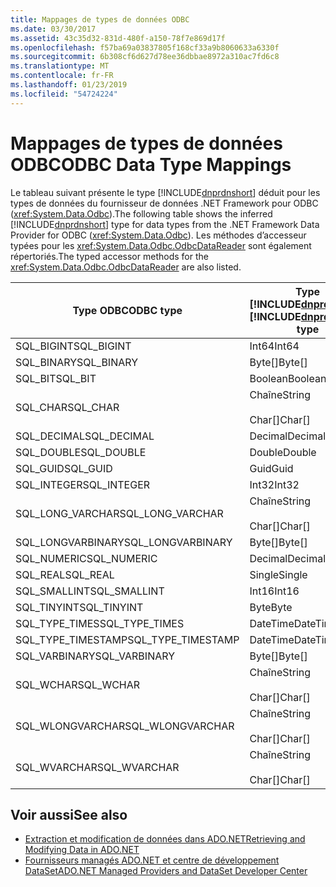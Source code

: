 ```yaml
---
title: Mappages de types de données ODBC
ms.date: 03/30/2017
ms.assetid: 43c35d32-831d-480f-a150-78f7e869d17f
ms.openlocfilehash: f57ba69a03837805f168cf33a9b8060633a6330f
ms.sourcegitcommit: 6b308cf6d627d78ee36dbbae8972a310ac7fd6c8
ms.translationtype: MT
ms.contentlocale: fr-FR
ms.lasthandoff: 01/23/2019
ms.locfileid: "54724224"
---
```

# <a name="odbc-data-type-mappings"></a><span data-ttu-id="451f7-102">Mappages de types de données ODBC</span><span class="sxs-lookup"><span data-stu-id="451f7-102">ODBC Data Type Mappings</span></span>
<span data-ttu-id="451f7-103">Le tableau suivant présente le type [!INCLUDE[dnprdnshort](../../../../includes/dnprdnshort-md.md)] déduit pour les types de données du fournisseur de données .NET Framework pour ODBC (<xref:System.Data.Odbc>).</span><span class="sxs-lookup"><span data-stu-id="451f7-103">The following table shows the inferred [!INCLUDE[dnprdnshort](../../../../includes/dnprdnshort-md.md)] type for data types from the .NET Framework Data Provider for ODBC (<xref:System.Data.Odbc>).</span></span> <span data-ttu-id="451f7-104">Les méthodes d’accesseur typées pour les <xref:System.Data.Odbc.OdbcDataReader> sont également répertoriés.</span><span class="sxs-lookup"><span data-stu-id="451f7-104">The typed accessor methods for the <xref:System.Data.Odbc.OdbcDataReader> are also listed.</span></span>  
  
|<span data-ttu-id="451f7-105">Type ODBC</span><span class="sxs-lookup"><span data-stu-id="451f7-105">ODBC type</span></span>|<span data-ttu-id="451f7-106">Type [!INCLUDE[dnprdnshort](../../../../includes/dnprdnshort-md.md)]</span><span class="sxs-lookup"><span data-stu-id="451f7-106">[!INCLUDE[dnprdnshort](../../../../includes/dnprdnshort-md.md)] type</span></span>|<span data-ttu-id="451f7-107">Accesseur typé [!INCLUDE[dnprdnshort](../../../../includes/dnprdnshort-md.md)]</span><span class="sxs-lookup"><span data-stu-id="451f7-107">[!INCLUDE[dnprdnshort](../../../../includes/dnprdnshort-md.md)] typed accessor</span></span>|  
|---------------|----------------------------------------------------------------------|--------------------------------------------------------------------------------|  
|<span data-ttu-id="451f7-108">SQL_BIGINT</span><span class="sxs-lookup"><span data-stu-id="451f7-108">SQL_BIGINT</span></span>|<span data-ttu-id="451f7-109">Int64</span><span class="sxs-lookup"><span data-stu-id="451f7-109">Int64</span></span>|<span data-ttu-id="451f7-110">GetInt64()</span><span class="sxs-lookup"><span data-stu-id="451f7-110">GetInt64()</span></span>|  
|<span data-ttu-id="451f7-111">SQL_BINARY</span><span class="sxs-lookup"><span data-stu-id="451f7-111">SQL_BINARY</span></span>|<span data-ttu-id="451f7-112">Byte[]</span><span class="sxs-lookup"><span data-stu-id="451f7-112">Byte[]</span></span>|<span data-ttu-id="451f7-113">GetBytes()</span><span class="sxs-lookup"><span data-stu-id="451f7-113">GetBytes()</span></span>|  
|<span data-ttu-id="451f7-114">SQL_BIT</span><span class="sxs-lookup"><span data-stu-id="451f7-114">SQL_BIT</span></span>|<span data-ttu-id="451f7-115">Boolean</span><span class="sxs-lookup"><span data-stu-id="451f7-115">Boolean</span></span>|<span data-ttu-id="451f7-116">GetBoolean()</span><span class="sxs-lookup"><span data-stu-id="451f7-116">GetBoolean()</span></span>|  
|<span data-ttu-id="451f7-117">SQL_CHAR</span><span class="sxs-lookup"><span data-stu-id="451f7-117">SQL_CHAR</span></span>|<span data-ttu-id="451f7-118">Chaîne</span><span class="sxs-lookup"><span data-stu-id="451f7-118">String</span></span><br /><br /> <span data-ttu-id="451f7-119">Char[]</span><span class="sxs-lookup"><span data-stu-id="451f7-119">Char[]</span></span>|<span data-ttu-id="451f7-120">GetString()</span><span class="sxs-lookup"><span data-stu-id="451f7-120">GetString()</span></span><br /><br /> <span data-ttu-id="451f7-121">GetChars()</span><span class="sxs-lookup"><span data-stu-id="451f7-121">GetChars()</span></span>|  
|<span data-ttu-id="451f7-122">SQL_DECIMAL</span><span class="sxs-lookup"><span data-stu-id="451f7-122">SQL_DECIMAL</span></span>|<span data-ttu-id="451f7-123">Decimal</span><span class="sxs-lookup"><span data-stu-id="451f7-123">Decimal</span></span>|<span data-ttu-id="451f7-124">GetDecimal()</span><span class="sxs-lookup"><span data-stu-id="451f7-124">GetDecimal()</span></span>|  
|<span data-ttu-id="451f7-125">SQL_DOUBLE</span><span class="sxs-lookup"><span data-stu-id="451f7-125">SQL_DOUBLE</span></span>|<span data-ttu-id="451f7-126">Double</span><span class="sxs-lookup"><span data-stu-id="451f7-126">Double</span></span>|<span data-ttu-id="451f7-127">GetDouble()</span><span class="sxs-lookup"><span data-stu-id="451f7-127">GetDouble()</span></span>|  
|<span data-ttu-id="451f7-128">SQL_GUID</span><span class="sxs-lookup"><span data-stu-id="451f7-128">SQL_GUID</span></span>|<span data-ttu-id="451f7-129">Guid</span><span class="sxs-lookup"><span data-stu-id="451f7-129">Guid</span></span>|<span data-ttu-id="451f7-130">GetGuid()</span><span class="sxs-lookup"><span data-stu-id="451f7-130">GetGuid()</span></span>|  
|<span data-ttu-id="451f7-131">SQL_INTEGER</span><span class="sxs-lookup"><span data-stu-id="451f7-131">SQL_INTEGER</span></span>|<span data-ttu-id="451f7-132">Int32</span><span class="sxs-lookup"><span data-stu-id="451f7-132">Int32</span></span>|<span data-ttu-id="451f7-133">GetInt32()</span><span class="sxs-lookup"><span data-stu-id="451f7-133">GetInt32()</span></span>|  
|<span data-ttu-id="451f7-134">SQL_LONG_VARCHAR</span><span class="sxs-lookup"><span data-stu-id="451f7-134">SQL_LONG_VARCHAR</span></span>|<span data-ttu-id="451f7-135">Chaîne</span><span class="sxs-lookup"><span data-stu-id="451f7-135">String</span></span><br /><br /> <span data-ttu-id="451f7-136">Char[]</span><span class="sxs-lookup"><span data-stu-id="451f7-136">Char[]</span></span>|<span data-ttu-id="451f7-137">GetString()</span><span class="sxs-lookup"><span data-stu-id="451f7-137">GetString()</span></span><br /><br /> <span data-ttu-id="451f7-138">GetChars()</span><span class="sxs-lookup"><span data-stu-id="451f7-138">GetChars()</span></span>|  
|<span data-ttu-id="451f7-139">SQL_LONGVARBINARY</span><span class="sxs-lookup"><span data-stu-id="451f7-139">SQL_LONGVARBINARY</span></span>|<span data-ttu-id="451f7-140">Byte[]</span><span class="sxs-lookup"><span data-stu-id="451f7-140">Byte[]</span></span>|<span data-ttu-id="451f7-141">GetBytes()</span><span class="sxs-lookup"><span data-stu-id="451f7-141">GetBytes()</span></span>|  
|<span data-ttu-id="451f7-142">SQL_NUMERIC</span><span class="sxs-lookup"><span data-stu-id="451f7-142">SQL_NUMERIC</span></span>|<span data-ttu-id="451f7-143">Decimal</span><span class="sxs-lookup"><span data-stu-id="451f7-143">Decimal</span></span>|<span data-ttu-id="451f7-144">GetDecimal()</span><span class="sxs-lookup"><span data-stu-id="451f7-144">GetDecimal()</span></span>|  
|<span data-ttu-id="451f7-145">SQL_REAL</span><span class="sxs-lookup"><span data-stu-id="451f7-145">SQL_REAL</span></span>|<span data-ttu-id="451f7-146">Single</span><span class="sxs-lookup"><span data-stu-id="451f7-146">Single</span></span>|<span data-ttu-id="451f7-147">GetFloat()</span><span class="sxs-lookup"><span data-stu-id="451f7-147">GetFloat()</span></span>|  
|<span data-ttu-id="451f7-148">SQL_SMALLINT</span><span class="sxs-lookup"><span data-stu-id="451f7-148">SQL_SMALLINT</span></span>|<span data-ttu-id="451f7-149">Int16</span><span class="sxs-lookup"><span data-stu-id="451f7-149">Int16</span></span>|<span data-ttu-id="451f7-150">GetInt16()</span><span class="sxs-lookup"><span data-stu-id="451f7-150">GetInt16()</span></span>|  
|<span data-ttu-id="451f7-151">SQL_TINYINT</span><span class="sxs-lookup"><span data-stu-id="451f7-151">SQL_TINYINT</span></span>|<span data-ttu-id="451f7-152">Byte</span><span class="sxs-lookup"><span data-stu-id="451f7-152">Byte</span></span>|<span data-ttu-id="451f7-153">GetByte()</span><span class="sxs-lookup"><span data-stu-id="451f7-153">GetByte()</span></span>|  
|<span data-ttu-id="451f7-154">SQL_TYPE_TIMES</span><span class="sxs-lookup"><span data-stu-id="451f7-154">SQL_TYPE_TIMES</span></span>|<span data-ttu-id="451f7-155">DateTime</span><span class="sxs-lookup"><span data-stu-id="451f7-155">DateTime</span></span>|<span data-ttu-id="451f7-156">GetDateTime()</span><span class="sxs-lookup"><span data-stu-id="451f7-156">GetDateTime()</span></span>|  
|<span data-ttu-id="451f7-157">SQL_TYPE_TIMESTAMP</span><span class="sxs-lookup"><span data-stu-id="451f7-157">SQL_TYPE_TIMESTAMP</span></span>|<span data-ttu-id="451f7-158">DateTime</span><span class="sxs-lookup"><span data-stu-id="451f7-158">DateTime</span></span>|<span data-ttu-id="451f7-159">GetDateTime()</span><span class="sxs-lookup"><span data-stu-id="451f7-159">GetDateTime()</span></span>|  
|<span data-ttu-id="451f7-160">SQL_VARBINARY</span><span class="sxs-lookup"><span data-stu-id="451f7-160">SQL_VARBINARY</span></span>|<span data-ttu-id="451f7-161">Byte[]</span><span class="sxs-lookup"><span data-stu-id="451f7-161">Byte[]</span></span>|<span data-ttu-id="451f7-162">GetBytes()</span><span class="sxs-lookup"><span data-stu-id="451f7-162">GetBytes()</span></span>|  
|<span data-ttu-id="451f7-163">SQL_WCHAR</span><span class="sxs-lookup"><span data-stu-id="451f7-163">SQL_WCHAR</span></span>|<span data-ttu-id="451f7-164">Chaîne</span><span class="sxs-lookup"><span data-stu-id="451f7-164">String</span></span><br /><br /> <span data-ttu-id="451f7-165">Char[]</span><span class="sxs-lookup"><span data-stu-id="451f7-165">Char[]</span></span>|<span data-ttu-id="451f7-166">GetString()</span><span class="sxs-lookup"><span data-stu-id="451f7-166">GetString()</span></span><br /><br /> <span data-ttu-id="451f7-167">GetChars()</span><span class="sxs-lookup"><span data-stu-id="451f7-167">GetChars()</span></span>|  
|<span data-ttu-id="451f7-168">SQL_WLONGVARCHAR</span><span class="sxs-lookup"><span data-stu-id="451f7-168">SQL_WLONGVARCHAR</span></span>|<span data-ttu-id="451f7-169">Chaîne</span><span class="sxs-lookup"><span data-stu-id="451f7-169">String</span></span><br /><br /> <span data-ttu-id="451f7-170">Char[]</span><span class="sxs-lookup"><span data-stu-id="451f7-170">Char[]</span></span>|<span data-ttu-id="451f7-171">GetString()</span><span class="sxs-lookup"><span data-stu-id="451f7-171">GetString()</span></span><br /><br /> <span data-ttu-id="451f7-172">GetChars()</span><span class="sxs-lookup"><span data-stu-id="451f7-172">GetChars()</span></span>|  
|<span data-ttu-id="451f7-173">SQL_WVARCHAR</span><span class="sxs-lookup"><span data-stu-id="451f7-173">SQL_WVARCHAR</span></span>|<span data-ttu-id="451f7-174">Chaîne</span><span class="sxs-lookup"><span data-stu-id="451f7-174">String</span></span><br /><br /> <span data-ttu-id="451f7-175">Char[]</span><span class="sxs-lookup"><span data-stu-id="451f7-175">Char[]</span></span>|<span data-ttu-id="451f7-176">GetString()</span><span class="sxs-lookup"><span data-stu-id="451f7-176">GetString()</span></span><br /><br /> <span data-ttu-id="451f7-177">GetChars()</span><span class="sxs-lookup"><span data-stu-id="451f7-177">GetChars()</span></span>|  
  
## <a name="see-also"></a><span data-ttu-id="451f7-178">Voir aussi</span><span class="sxs-lookup"><span data-stu-id="451f7-178">See also</span></span>
- [<span data-ttu-id="451f7-179">Extraction et modification de données dans ADO.NET</span><span class="sxs-lookup"><span data-stu-id="451f7-179">Retrieving and Modifying Data in ADO.NET</span></span>](../../../../docs/framework/data/adonet/retrieving-and-modifying-data.md)
- [<span data-ttu-id="451f7-180">Fournisseurs managés ADO.NET et centre de développement DataSet</span><span class="sxs-lookup"><span data-stu-id="451f7-180">ADO.NET Managed Providers and DataSet Developer Center</span></span>](https://go.microsoft.com/fwlink/?LinkId=217917)
